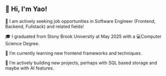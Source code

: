 ## 👋 Hi, I'm Yao!

🐴 I am actively seeking job opportunities in Software Engineer (Frontend, Backend, Fullstack) and related fields!

🎓 I graduated from Stony Brook University at May 2025 with a 💻Computer Science Degree. 

🌱 I’m currently learning new frontend frameworks and techniques.

🤔 I’m actively building new projects, perhaps with SQL based storage and maybe with AI features.

<!--
**ycheng11036/ycheng11036** is a ✨ _special_ ✨ repository because its `README.md` (this file) appears on your GitHub profile.

Here are some ideas to get you started:

- 🔭 I’m currently working on ...
- 🌱 I’m currently learning ...
- 👯 I’m looking to collaborate on ...
- 🤔 I’m looking for help with ...
- 💬 Ask me about ...
- 📫 How to reach me: ...
- 😄 Pronouns: ...
- ⚡ Fun fact: ...
-->
